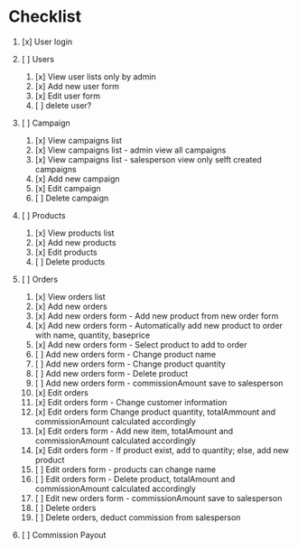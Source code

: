 # Checklist

1. [x] User login
2. [ ] Users
   1. [x] View user lists only by admin
   2. [x] Add new user form
   3. [x] Edit user form
   4. [ ] delete user?
3. [ ] Campaign
   1. [x] View campaigns list
   2. [x] View campaigns list - admin view all campaigns
   3. [x] View campaigns list - salesperson view only selft created campaigns
   4. [x] Add new campaign
   5. [x] Edit campaign
   6. [ ] Delete campaign
4. [ ] Products
   1. [x] View products list
   2. [x] Add new products
   3. [x] Edit products
   4. [ ] Delete products
5. [ ] Orders

   1. [x] View orders list
   2. [x] Add new orders
   3. [x] Add new orders form - Add new product from new order form
   4. [x] Add new orders form - Automatically add new product to order with name, quantity, baseprice
   5. [x] Add new orders form - Select product to add to order
   6. [ ] Add new orders form - Change product name
   7. [ ] Add new orders form - Change product quantity
   8. [ ] Add new orders form - Delete product
   9. [ ] Add new orders form - commissionAmount save to salesperson
   10. [x] Edit orders
   11. [x] Edit orders form - Change customer information
   12. [x] Edit orders form Change product quantity, totalAmmount and commissionAmount calculated accordingly
   13. [x] Edit orders form - Add new item, totalAmount and commissionAmount calculated accordingly
   14. [x] Edit orders form - If product exist, add to quantity; else, add new product
   15. [ ] Edit orders form - products can change name
   16. [ ] Edit orders form - Delete product, totalAmount and commissionAmount calculated accordingly
   17. [ ] Edit new orders form - commissionAmount save to salesperson
   18. [ ] Delete orders
   19. [ ] Delete orders, deduct commission from salesperson

6. [ ] Commission Payout
